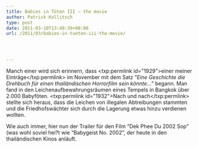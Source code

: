 ```yaml
---
title: Babies in Tüten III – the movie
author: Patrick Kollitsch
type: post
date: 2011-03-10T13:49:39+00:00
url: /2011/03/babies-in-tueten-iii-the-movie/




---
```

Manch einer wird sich erinnern, dass <txp:permlink id="1929">einer meiner Einträge</txp:permlink> im November mit dem Satz &#8220;_Eine Geschichte die Drehbuch für einen thailändischen Horrorfilm sein könnte&#8230;_&#8221; begann. Man fand in den Leichenaufbewahrungsräumen eines Tempels in Bangkok über 2.000 Babyföten. <txp:permlink id="1932">Nach und nach</txp:permlink> stellte sich heraus, dass die Leichen von illegalen Abtreibungen stammten und die Friedhofswächter sich durch die Lagerung etwas hinzu verdienen wollten.

Wie auch immer, hier nun der Trailer für den Film &#8220;Dek Phee Du 2002 Sop&#8221; (was wohl soviel hei?t wie &#8220;Babygeist No. 2002&#8221;, der heute in den thailändischen Kinos anläuft.

<div class="media video">
</div>